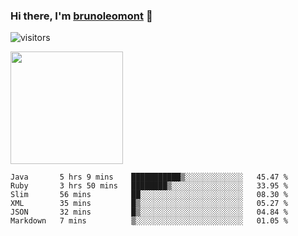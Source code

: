 ### Hi there, I'm [brunoleomont](https://www.linkedin.com/in/brunoleomont/) 👋

![visitors](https://visitor-badge.glitch.me/badge?page_id=page.id)

<img height="180em" src="https://github-readme-stats.vercel.app/api?username=brunoleomont&show_icons=true&hide_border=true&&count_private=true&include_all_commits=true" />

<!--START_SECTION:waka-->

```text
Java       5 hrs 9 mins    ███████████▒░░░░░░░░░░░░░   45.47 %
Ruby       3 hrs 50 mins   ████████▒░░░░░░░░░░░░░░░░   33.95 %
Slim       56 mins         ██░░░░░░░░░░░░░░░░░░░░░░░   08.30 %
XML        35 mins         █▒░░░░░░░░░░░░░░░░░░░░░░░   05.27 %
JSON       32 mins         █▒░░░░░░░░░░░░░░░░░░░░░░░   04.84 %
Markdown   7 mins          ▒░░░░░░░░░░░░░░░░░░░░░░░░   01.05 %
```

<!--END_SECTION:waka-->

<!--
**brunoleomont/brunoleomont** is a ✨ _special_ ✨ repository because its `README.md` (this file) appears on your GitHub profile.

Here are some ideas to get you started:

- 🔭 I’m currently working on ...
- 🌱 I’m currently learning ...
- 👯 I’m looking to collaborate on ...
- 🤔 I’m looking for help with ...
- 💬 Ask me about ...
- 📫 How to reach me: ...
- 😄 Pronouns: ...
- ⚡ Fun fact: ...
-->
